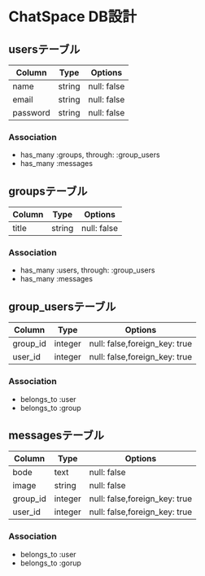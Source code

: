 # ChatSpace DB設計
## usersテーブル
|Column|Type|Options|
|------|----|-------|
|name|string|null: false|
|email|string|null: false|
|password|string|null: false|
### Association
- has_many :groups, through: :group_users 
- has_many :messages
## groupsテーブル
|Column|Type|Options|
|------|----|-------|
|title|string|null: false|
### Association
- has_many :users,  through: :group_users
- has_many :messages
## group_usersテーブル
|Column|Type|Options|
|------|----|-------|
|group_id|integer|null: false,foreign_key: true|
|user_id|integer|null: false,foreign_key: true|
### Association
- belongs_to :user
- belongs_to :group
## messagesテーブル
|Column|Type|Options|
|------|----|-------|
|bode|text|null: false|
|image|string|null: false|
|group_id|integer|null: false,foreign_key: true|
|user_id|integer|null: false,foreign_key: true|
### Association
- belongs_to :user
- belongs_to :gorup
